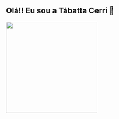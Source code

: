## Olá!! Eu sou a Tábatta Cerri 👋

<div align="left">
  <a href="https://github.com/rafaballerini">
  <img height="250em" src="https://github-readme-stats.vercel.app/api/top-langs/?username=TabattaC&layout=compact&langs_count=7&theme=dracula"/>
</div>
